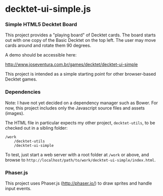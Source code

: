 # decktet-ui-simple.js

### Simple HTML5 Decktet Board

This project provides a "playing board" of Decktet cards. The board starts
out with one copy of the Basic Decktet on the top left. The user may move
cards around and rotate them 90 degrees.

A demo should be accessible here:

http://www.joseventura.com.br/games/decktet/decktet-ui-simple

This project is intended as a simple starting point for other browser-based
Decktet games.

### Dependencies

Note: I have not yet decided on a dependency manager such as Bower. For now,
this project includes only the Javascript source files and assets (images).

The HTML file in particular expects my other project, <code>decktet-utils</code>,
to be checked out in a sibling folder:

	/work
		/decktet-utils
		/decktet-ui-simple

To test, just start a web server with a root folder at <code>/work</code> or
above, and browse to <code>http://localhost/path/to/work/decktet-ui-simple/index.html</code>.

### Phaser.js

This project uses Phaser.js (http://phaser.io/) to draw sprites and handle
input events.